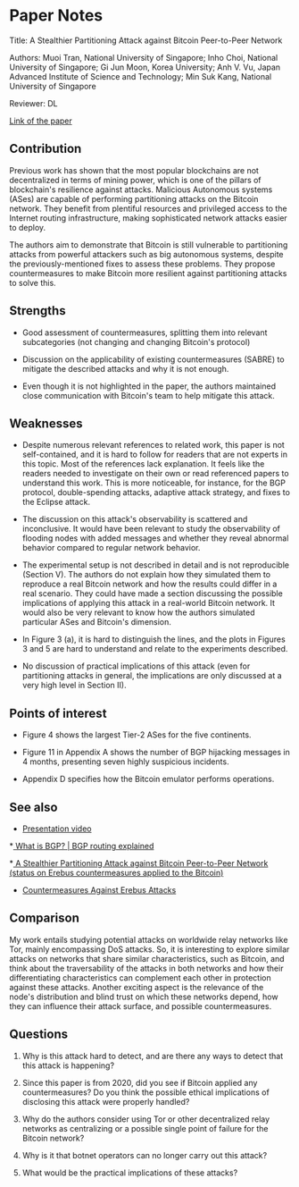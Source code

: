 # Paper Notes
Title: A Stealthier Partitioning Attack against Bitcoin Peer-to-Peer Network

Authors: Muoi Tran, National University of Singapore; Inho Choi, National University of Singapore; Gi Jun Moon, Korea University; Anh V. Vu, Japan Advanced Institute of Science and Technology; Min Suk Kang, National University of Singapore

Reviewer: DL

[Link of the paper]( https://ieeexplore.ieee.org/ielx7/9144328/9152199/09152616.pdf)


## Contribution
Previous work has shown that the most popular blockchains are not decentralized in terms of mining power, which is one of the pillars of blockchain's resilience against attacks. Malicious Autonomous systems (ASes) are capable of performing partitioning attacks on the Bitcoin network. They benefit from plentiful resources and privileged access to the Internet routing infrastructure, making sophisticated network attacks easier to deploy.

The authors aim to demonstrate that Bitcoin is still vulnerable to partitioning attacks from powerful attackers such as big autonomous systems, despite the previously-mentioned fixes to assess these problems. They propose countermeasures to make Bitcoin more resilient against partitioning attacks to solve this.



## Strengths
* Good assessment of countermeasures, splitting them into relevant subcategories (not changing and changing Bitcoin's protocol)

* Discussion on the applicability of existing countermeasures (SABRE) to mitigate the described attacks and why it is not enough.

* Even though it is not highlighted in the paper, the authors maintained close communication with Bitcoin's team to help mitigate this attack.



## Weaknesses
* Despite numerous relevant references to related work, this paper is not self-contained, and it is hard to follow for readers that are not experts in this topic. Most of the references lack explanation. It feels like the readers needed to investigate on their own or read referenced papers to understand this work. This is more noticeable, for instance, for the BGP protocol, double-spending attacks, adaptive attack strategy, and fixes to the Eclipse attack.

* The discussion on this attack's observability is scattered and inconclusive. It would have been relevant to study the observability of flooding nodes with added messages and whether they reveal abnormal behavior compared to regular network behavior.

* The experimental setup is not described in detail and is not reproducible (Section V). The authors do not explain how they simulated them to reproduce a real Bitcoin network and how the results could differ in a real scenario. They could have made a section discussing the possible implications of applying this attack in a real-world Bitcoin network. It would also be very relevant to know how the authors simulated particular ASes and Bitcoin's dimension.

* In Figure 3 (a), it is hard to distinguish the lines, and the plots in Figures 3 and 5 are hard to understand and relate to the experiments described.

* No discussion of practical implications of this attack (even for partitioning attacks in general, the implications are only discussed at a very high level in Section II).


## Points of interest
* Figure 4 shows the largest Tier-2 ASes for the five continents.

* Figure 11 in Appendix A shows the number of BGP hijacking messages in 4 months, presenting seven highly suspicious incidents.

* Appendix D specifies how the Bitcoin emulator performs operations.


## See also
* [Presentation video]( https://www.youtube.com/watch?v=MYuj7iksxKA&ab_channel=IEEESymposiumonSecurityandPrivacy)

*[ What is BGP? | BGP routing explained]( https://www.cloudflare.com/learning/security/glossary/what-is-bgp/)

*[ A Stealthier Partitioning Attack against Bitcoin Peer-to-Peer Network (status on Erebus countermeasures applied to the Bitcoin)](https://erebus-attack.comp.nus.edu.sg/)

* [Countermeasures Against Erebus Attacks]( https://erebus-attack-countermeasures.github.io/)


## Comparison
My work entails studying potential attacks on worldwide relay networks like Tor, mainly encompassing DoS attacks. So, it is interesting to explore similar attacks on networks that share similar characteristics, such as Bitcoin, and think about the traversability of the attacks in both networks and how their differentiating characteristics can complement each other in protection against these attacks. Another exciting aspect is the relevance of the node's distribution and blind trust on which these networks depend, how they can influence their attack surface, and possible countermeasures.


## Questions
1. Why is this attack hard to detect, and are there any ways to detect that this attack is happening?

2. Since this paper is from 2020, did you see if Bitcoin applied any countermeasures? Do you think the possible ethical implications of disclosing this attack were properly handled?

3. Why do the authors consider using Tor or other decentralized relay networks as centralizing or a possible single point of failure for the Bitcoin network?

4. Why is it that botnet operators can no longer carry out this attack?

5. What would be the practical implications of these attacks?
